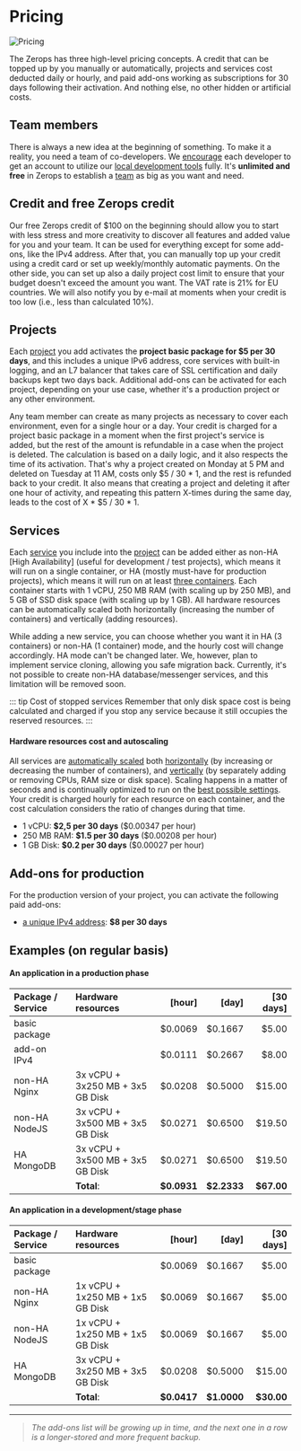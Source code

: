# Pricing

![Pricing](/pricing.png "Pricing")

The Zerops has three high-level pricing concepts. A credit that can be topped up by you manually or automatically, projects and services cost deducted daily or hourly, and paid add-ons working as subscriptions for 30 days following their activation. And nothing else, no other hidden or artificial costs.

## Team members

There is always a new idea at the beginning of something. To make it a reality, you need a team of co-developers. We [encourage](/documentation/overview/made-for-developers.html#each-developer-should-have-his-own-account-no-artificial-pricing-boosting) each developer to get an account to utilize our [local development tools](/documentation/cli/vpn.html) fully. It's **unlimited and free** in Zerops to establish a [team](/documentation/overview/users.html#your-account) as big as you want and need.

## Credit and free Zerops credit

Our free Zerops credit of \$100 on the beginning should allow you to start with less stress and more creativity to discover all features and added value for you and your team. It can be used for everything except for some add-ons, like the IPv4 address. After that, you can manually top up your credit using a credit card or set up weekly/monthly automatic payments. On the other side, you can set up also a daily project cost limit to ensure that your budget doesn't exceed the amount you want. The VAT rate is 21% for EU countries. We will also notify you by e-mail at moments when your credit is too low (i.e., less than calculated 10%).

## Projects

Each [project](/documentation/overview/projects-and-services-structure.html#project) you add activates the **project basic package for \$5 per 30 days**, and this includes a unique IPv6 address, core services with built-in logging, and an L7 balancer that takes care of SSL certification and daily backups kept two days back. Additional add-ons can be activated for each project, depending on your use case, whether it's a production project or any other environment.

Any team member can create as many projects as necessary to cover each environment, even for a single hour or a day. Your credit is charged for a project basic package in a moment when the first project's service is added, but the rest of the amount is refundable in a case when the project is deleted. The calculation is based on a daily logic, and it also respects the time of its activation. That's why a project created on Monday at 5 PM and deleted on Tuesday at 11 AM, costs only \$5 / 30 \* 1, and the rest is refunded back to your credit. It also means that creating a project and deleting it after one hour of activity, and repeating this pattern X-times during the same day, leads to the cost of X \* \$5 / 30 * 1.

## Services

Each [service](/documentation/overview/projects-and-services-structure.html#service) you include into the [project](/documentation/overview/projects-and-services-structure.html#project) can be added either as non-HA [High Availability] (useful for development / test projects), which means it will run on a single container, or HA (mostly must-have for production projects), which means it will run on at least [three containers](/documentation/ha/why-should-i-want-high-availability.html). Each container starts with 1 vCPU, 250 MB RAM (with scaling up by 250 MB), and 5 GB of SSD disk space (with scaling up by 1 GB). All hardware resources can be automatically scaled both horizontally (increasing the number of containers) and vertically (adding resources).

While adding a new service, you can choose whether you want it in HA (3 containers) or non-HA (1 container) mode, and the hourly cost will change accordingly. HA mode can't be changed later. We, however, plan to implement service cloning, allowing you safe migration back. Currently, it's not possible to create non-HA database/messenger services, and this limitation will be removed soon.

<!-- markdownlint-disable DOCSMD004 -->
::: tip Cost of stopped services
Remember that only disk space cost is being calculated and charged if you stop any service because it still occupies the reserved resources.
:::
<!-- markdownlint-enable DOCSMD004 -->

<!-- markdownlint-disable MD001 -->
#### Hardware resources cost and autoscaling
<!-- markdownlint-enable MD001 -->

All services are [automatically scaled](/documentation/automatic-scaling/how-automatic-scaling-works.html) both [horizontally](/documentation/automatic-scaling/how-automatic-scaling-works.html#horizontal-scaling) (by increasing or decreasing the number of containers), and [vertically](/documentation/automatic-scaling/how-automatic-scaling-works.html#vertical-scaling) (by separately adding or removing CPUs, RAM size or disk space). Scaling happens in a matter of seconds and is continually optimized to run on the [best possible settings](/documentation/automatic-scaling/how-automatic-scaling-works.html#performance-tunning). Your credit is charged hourly for each resource on each container, and the cost calculation considers the ratio of changes during that time.

- 1 vCPU: **\$2,5 per 30 days** ($0.00347 per hour)
- 250 MB RAM: **\$1.5 per 30 days** ($0.00208 per hour)
- 1 GB Disk: **\$0.2 per 30 days** ($0.00027 per hour)

## Add-ons for production

For the production version of your project, you can activate the following paid add-ons:

- [a unique IPv4 address](/documentation/routing/unique-ipv4-ipv6-addresses.html): **\$8 per 30 days**

## Examples (on regular basis)

<!-- markdownlint-disable MD001 -->
#### An application in a production phase
<!-- markdownlint-enable MD001 -->

|Package / Service|Hardware resources              |     [hour]|      [day]|  [30 days]|
|:----------------|:-------------------------------|----------:|----------:|----------:|
|basic package    |                                |    $0.0069|    $0.1667|      $5.00|
|add-on IPv4      |                                |    $0.0111|    $0.2667|      $8.00|
|non-HA Nginx     |3x vCPU + 3x250 MB + 3x5 GB Disk|    $0.0208|    $0.5000|     $15.00|
|non-HA NodeJS    |3x vCPU + 3x500 MB + 3x5 GB Disk|    $0.0271|    $0.6500|     $19.50|
|HA MongoDB       |3x vCPU + 3x500 MB + 3x5 GB Disk|    $0.0271|    $0.6500|     $19.50|
|                 |                      **Total**:|**$0.0931**|**$2.2333**| **$67.00**|

#### An application in a development/stage phase

|Package / Service|Hardware resources              |     [hour]|      [day]|  [30 days]|
|:----------------|:-------------------------------|----------:|----------:|----------:|
|basic package    |                                |    $0.0069|    $0.1667|      $5.00|
|non-HA Nginx     |1x vCPU + 1x250 MB + 1x5 GB Disk|    $0.0069|    $0.1667|      $5.00|
|non-HA NodeJS    |1x vCPU + 1x250 MB + 1x5 GB Disk|    $0.0069|    $0.1667|      $5.00|
|HA MongoDB       |3x vCPU + 3x250 MB + 3x5 GB Disk|    $0.0208|    $0.5000|     $15.00|
|                 |                      **Total**:|**$0.0417**|**$1.0000**| **$30.00**|

___
> *The add-ons list will be growing up in time, and the next one in a row is a longer-stored and more frequent backup.*
